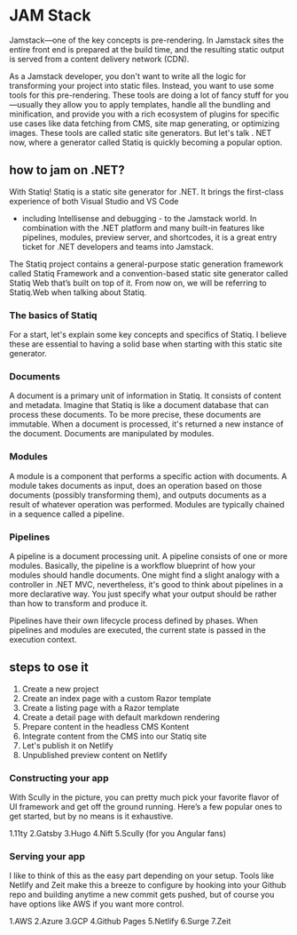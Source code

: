 # JAM Stack

Jamstack—one of the key concepts is pre-rendering. In Jamstack sites the entire front end is prepared at the build time, and the 
resulting static output is served from a content delivery network (CDN).

As a Jamstack developer, you don't want to write all the logic for transforming your project into static files. Instead, you want 
to use some tools for this pre-rendering. These tools are doing a lot of fancy stuff for you—usually they allow you to apply 
templates, handle all the bundling and minification, and provide you with a rich ecosystem of plugins for specific use cases like 
data fetching from CMS, site map generating, or optimizing images. These tools are called static site generators. But let's talk .
NET now, where a generator called Statiq is quickly becoming a popular option.

## how to jam on .NET?
With Statiq! Statiq is a static site generator for .NET. It brings the first-class experience of both Visual Studio and VS Code 
- including Intellisense and debugging - to the Jamstack world. In combination with the .NET platform and many built-in features 
like pipelines, modules, preview server, and shortcodes, it is a great entry ticket for .NET developers and teams into Jamstack.

The Statiq project contains a general-purpose static generation framework called Statiq Framework and a convention-based static 
site generator called Statiq Web that’s built on top of it. From now on, we will be referring to Statiq.Web when talking about 
Statiq.

### The basics of Statiq
For a start, let's explain some key concepts and specifics of Statiq. I believe these are essential to having a solid base when 
starting with this static site generator.

### Documents
A document is a primary unit of information in Statiq. It consists of content and metadata. Imagine that Statiq is like a 
document database that can process these documents. To be more precise, these documents are immutable. When a document is 
processed, it's returned a new instance of the document. Documents are manipulated by modules.

### Modules
A module is a component that performs a specific action with documents. A module takes documents as input, does an operation 
based on those documents (possibly transforming them), and outputs documents as a result of whatever operation was performed. 
Modules are typically chained in a sequence called a pipeline.

### Pipelines
A pipeline is a document processing unit. A pipeline consists of one or more modules. Basically, the pipeline is a workflow 
blueprint of how your modules should handle documents. One might find a slight analogy with a controller in .NET MVC, 
nevertheless, it's good to think about pipelines in a more declarative way. You just specify what your output should be rather 
than how to transform and produce it.

Pipelines have their own lifecycle process defined by phases. When pipelines and modules are executed, the current state is 
passed in the execution context.

## steps to ose it 

1. Create a new project
2. Create an index page with a custom Razor template
3. Create a listing page with a Razor template
4. Create a detail page with default markdown rendering
5. Prepare content in the headless CMS Kontent
6. Integrate content from the CMS into our Statiq site
7. Let's publish it on Netlify
8. Unpublished preview content on Netlify

### Constructing your app
With Scully in the picture, you can pretty much pick your favorite flavor of UI framework and get off the ground running. Here’s a few popular ones to get started, but by no means is it exhaustive.

1.11ty
2.Gatsby
3.Hugo
4.Nift
5.Scully (for you Angular fans)

### Serving your app
I like to think of this as the easy part depending on your setup. Tools like Netlify and Zeit make this a breeze to configure by 
hooking into your Github repo and building anytime a new commit gets pushed, but of course you have options like AWS if you want 
more control.

1.AWS
2.Azure
3.GCP
4.Github Pages
5.Netlify
6.Surge
7.Zeit
















